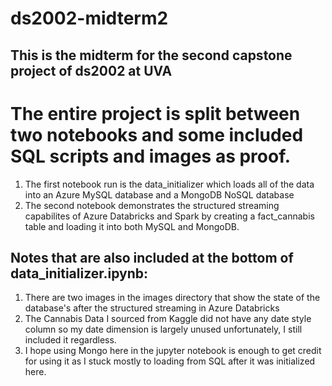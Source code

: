 # ds2002-midterm2

## This is the midterm for the second capstone project of ds2002 at UVA


# The entire project is split between two notebooks and some included SQL scripts and images as proof. 

1. The first notebook run is the data_initializer which loads all of the data into an Azure MySQL database and a MongoDB NoSQL database
2. The second notebook demonstrates the structured streaming capabilites of Azure Databricks and Spark by creating a fact_cannabis table and loading it into both MySQL and MongoDB. 


## Notes that are also included at the bottom of data_initializer.ipynb: 
1. There are two images in the images directory that show the state of the database's after the structured streaming in Azure Databricks
2. The Cannabis Data I sourced from Kaggle did not have any date style column so my date dimension is largely unused unfortunately, I still included it regardless. 
3. I hope using Mongo here in the jupyter notebook is enough to get credit for using it as I stuck mostly to loading from SQL after it was initialized here.